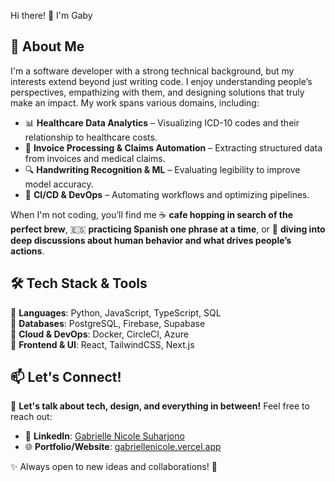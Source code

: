 Hi there! 👋 I'm Gaby 

## 🌟 About Me  
I'm a software developer with a strong technical background, but my interests extend beyond just writing code. I enjoy understanding people’s perspectives, empathizing with them, and designing solutions that truly make an impact. My work spans various domains, including:
- 📊 **Healthcare Data Analytics** – Visualizing ICD-10 codes and their relationship to healthcare costs.
- 🏦 **Invoice Processing & Claims Automation** – Extracting structured data from invoices and medical claims.
- 🔍 **Handwriting Recognition & ML** – Evaluating legibility to improve model accuracy.
- 🔄 **CI/CD & DevOps** – Automating workflows and optimizing pipelines.

When I'm not coding, you’ll find me ☕ **cafe hopping in search of the perfect brew**, 🇪🇸 **practicing Spanish one phrase at a time**, or 🧠 **diving into deep discussions about human behavior and what drives people’s actions**.  


## 🛠️ Tech Stack & Tools  
🔹 **Languages**: Python, JavaScript, TypeScript, SQL  
🔹 **Databases**: PostgreSQL, Firebase, Supabase  
🔹 **Cloud & DevOps**: Docker, CircleCI, Azure  
🔹 **Frontend & UI**: React, TailwindCSS, Next.js  


## 📫 Let's Connect!  
💬 **Let's talk about tech, design, and everything in between!** Feel free to reach out:
- 💼 **LinkedIn**: [Gabrielle Nicole Suharjono](https://www.linkedin.com/in/gabrielle-nicole/)
- 🌐 **Portfolio/Website**: [gabriellenicole.vercel.app](https://gabriellenicole.vercel.app/)

✨ Always open to new ideas and collaborations! 🚀
